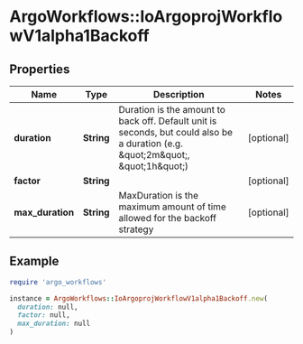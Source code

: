 # ArgoWorkflows::IoArgoprojWorkflowV1alpha1Backoff

## Properties

| Name | Type | Description | Notes |
| ---- | ---- | ----------- | ----- |
| **duration** | **String** | Duration is the amount to back off. Default unit is seconds, but could also be a duration (e.g. \&quot;2m\&quot;, \&quot;1h\&quot;) | [optional] |
| **factor** | **String** |  | [optional] |
| **max_duration** | **String** | MaxDuration is the maximum amount of time allowed for the backoff strategy | [optional] |

## Example

```ruby
require 'argo_workflows'

instance = ArgoWorkflows::IoArgoprojWorkflowV1alpha1Backoff.new(
  duration: null,
  factor: null,
  max_duration: null
)
```

